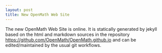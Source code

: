 ```yaml
---
layout: post
title: New OpenMath Web Site
---
```

The new OpenMath Web Site is online. It is
statically generated by jekyll based on the html and markdown sources in
the repository https://github.com/OpenMath/OpenMath.github.io and can be
edited/maintained by the usual git workflows.
